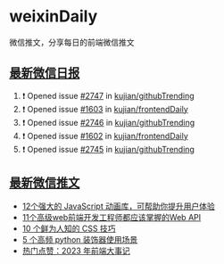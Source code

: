 # weixinDaily
微信推文，分享每日的前端微信推文

## [最新微信日报](https://github.com/kujian/weixinDaily/issues)

<!--START_SECTION:activity-->
1. ❗ Opened issue [#2747](https://github.com/kujian/githubTrending/issues/2747) in [kujian/githubTrending](https://github.com/kujian/githubTrending)
2. ❗ Opened issue [#1603](https://github.com/kujian/frontendDaily/issues/1603) in [kujian/frontendDaily](https://github.com/kujian/frontendDaily)
3. ❗ Opened issue [#2746](https://github.com/kujian/githubTrending/issues/2746) in [kujian/githubTrending](https://github.com/kujian/githubTrending)
4. ❗ Opened issue [#1602](https://github.com/kujian/frontendDaily/issues/1602) in [kujian/frontendDaily](https://github.com/kujian/frontendDaily)
5. ❗ Opened issue [#2745](https://github.com/kujian/githubTrending/issues/2745) in [kujian/githubTrending](https://github.com/kujian/githubTrending)
<!--END_SECTION:activity-->


## [最新微信推文](https://weixin.qdkfweb.cn/)

<!-- BLOG-POST-LIST:START -->
- [12个强大的 JavaScript 动画库，可帮助你提升用户体验](https://weixin.qdkfweb.cn/39527.html)
- [11个高级web前端开发工程师都应该掌握的Web API](https://weixin.qdkfweb.cn/39539.html)
- [10 个鲜为人知的 CSS 技巧](https://weixin.qdkfweb.cn/39540.html)
- [5 个高频 python 装饰器使用场景](https://weixin.qdkfweb.cn/39513.html)
- [热门点赞：2023 年前端大事记](https://weixin.qdkfweb.cn/39504.html)
<!-- BLOG-POST-LIST:END -->